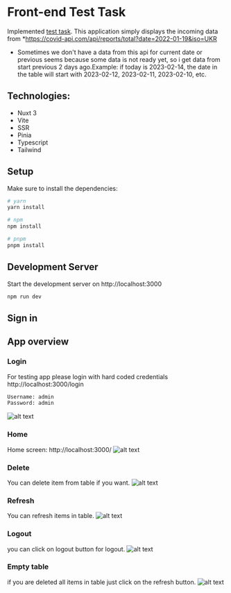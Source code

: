 # Front-end Test Task

Implemented [test task](https://axisbits.notion.site/Front-end-Test-Task-b33ebbab4ad04b0d925f1e2a543c51f0).
This application simply displays the incoming data from \*https://covid-api.com/api/reports/total?date=2022-01-19&iso=UKR

- Sometimes we don't have a data from this api for current date or previous seems because some data is not ready yet, so i get data from start previous 2 days ago.Example: if today is 2023-02-14, the date in the table will start with 2023-02-12, 2023-02-11, 2023-02-10, etc.

## Technologies:

- Nuxt 3
- Vite
- SSR
- Pinia
- Typescript
- Tailwind

## Setup

Make sure to install the dependencies:

```bash
# yarn
yarn install

# npm
npm install

# pnpm
pnpm install
```

## Development Server

Start the development server on http://localhost:3000

```bash
npm run dev
```

## Sign in

## App overview

### Login

For testing app please login with hard coded credentials http://localhost:3000/login

```bash
Username: admin
Password: admin
```

![alt text](https://i.imgur.com/CR4pzyS.png)

### Home

Home screen: http://localhost:3000/
![alt text](https://i.imgur.com/yBkzk3f.png)

### Delete

You can delete item from table if you want.
![alt text](https://i.imgur.com/5e0FBzc.png)

### Refresh

You can refresh items in table.
![alt text](https://i.imgur.com/QaVEWYj.png)

### Logout

you can click on logout button for logout.
![alt text](https://i.imgur.com/tvAhQPc.png)

### Empty table

if you are deleted all items in table just click on the refresh button.
![alt text](https://i.imgur.com/JT6IjFU.png)
